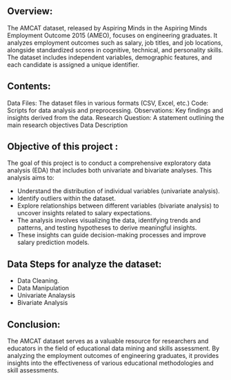 ## Overview:
The AMCAT dataset, released by Aspiring Minds in the Aspiring Minds Employment Outcome 2015 (AMEO), focuses on engineering graduates. It analyzes employment outcomes such as salary, job titles, and job locations, alongside standardized scores in cognitive, technical, and personality skills. The dataset includes independent variables, demographic features, and each candidate is assigned a unique identifier.

## Contents:
Data Files: The dataset files in various formats (CSV, Excel, etc.)
Code: Scripts for data analysis and preprocessing.
Observations: Key findings and insights derived from the data.
Research Question: A statement outlining the main research objectives
Data Description

## Objective of this project :
 The goal of this project is to conduct a comprehensive exploratory data analysis (EDA) that includes both univariate and bivariate analyses. This analysis aims to:
*  Understand the distribution of individual variables (univariate analysis).
*  Identify outliers within the dataset.
*  Explore relationships between different variables (bivariate analysis) to uncover insights related to salary expectations.
*  The analysis involves visualizing the data, identifying trends and patterns, and testing hypotheses to derive meaningful insights.
* These insights can guide decision-making processes and improve salary prediction models.
 
## Data Steps for analyze the dataset:
* Data Cleaning.
* Data Manipulation
* Univariate Analaysis
* Bivariate Analysis

## Conclusion:
The AMCAT dataset serves as a valuable resource for researchers and educators in the field of educational data mining and skills assessment. By analyzing the employment outcomes of engineering graduates, it provides insights into the effectiveness of various educational methodologies and skill assessments.
